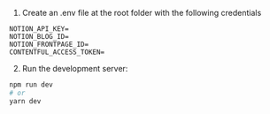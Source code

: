 1. Create an .env file at the root folder with the following credentials

```
NOTION_API_KEY=
NOTION_BLOG_ID=
NOTION_FRONTPAGE_ID=
CONTENTFUL_ACCESS_TOKEN=
```

2. Run the development server:

```bash
npm run dev
# or
yarn dev
```